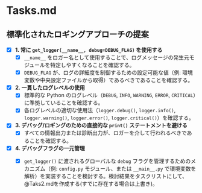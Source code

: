 # Tasks.md

## 標準化されたロギングアプローチの提案

- [x] **1. 常に `get_logger(__name__, debug=DEBUG_FLAG)` を使用する**
  - [x] `__name__` をロガー名として使用することで、ログメッセージの発生元モジュールを特定しやすくなることを確認する。
  - [x] `DEBUG_FLAG` が、ログの詳細度を制御するための設定可能な値（例: 環境変数や中央設定ファイルから取得）であるべきであることを確認する。

- [x] **2. 一貫したログレベルの使用**
  - [x] 標準的な Python のログレベル（`DEBUG`, `INFO`, `WARNING`, `ERROR`, `CRITICAL`）に準拠していることを確認する。
  - [x] 各ログレベルの適切な使用法（`logger.debug()`, `logger.info()`, `logger.warning()`, `logger.error()`, `logger.critical()`）を確認する。

- [x] **3. デバッグ/ロギングのための直接的な `print()` ステートメントを避ける**
  - [x] すべての情報出力または診断出力が、ロガーを介して行われるべきであることを確認する。

- [x] **4. デバッグフラグの一元管理**
  - [x] `get_logger()` に渡されるグローバルな `debug` フラグを管理するためのメカニズム（例: `config.py` モジュール、または `__main__.py` で環境変数を解析）を実装することを検討する。検討結果をタスクリストにして、@Taks2.mdを作成する(すでに存在する場合は上書き)。

